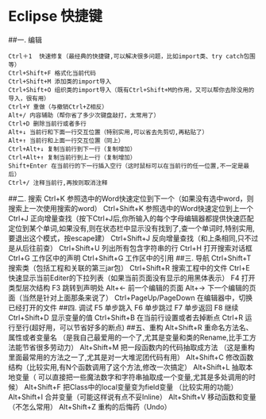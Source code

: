 # Eclipse 快捷键
##一. 编辑

	Ctrl＋1	快速修复（最经典的快捷键,可以解决很多问题，比如import类、try catch包围等）
	Ctrl+Shift+F 格式化当前代码
	Ctrl+Shift+M 添加类的import导入
	Ctrl+Shift+O 组织类的import导入（既有Ctrl+Shift+M的作用，又可以帮你去除没用的导入，很有用）
	Ctrl+Y 重做（与撤销Ctrl+Z相反）
	Alt+/ 内容辅助（帮你省了多少次键盘敲打，太常用了）
	Ctrl+D 删除当前行或者多行
	Alt+↓ 当前行和下面一行交互位置（特别实用,可以省去先剪切,再粘贴了）
	Alt+↑ 当前行和上面一行交互位置（同上）
	Ctrl+Alt+↓ 复制当前行到下一行（复制增加）
	Ctrl+Alt+↑ 复制当前行到上一行（复制增加）
	Shift+Enter 在当前行的下一行插入空行（这时鼠标可以在当前行的任一位置,不一定是最后）
	Ctrl+/ 注释当前行,再按则取消注释

##二. 搜索
	Ctrl+K 参照选中的Word快速定位到下一个（如果没有选中word，则搜索上一次使用搜索的word）
	Ctrl+Shift+K 参照选中的Word快速定位到上一个
	Ctrl+J 正向增量查找（按下Ctrl+J后,你所输入的每个字母编辑器都提供快速匹配定位到某个单词,如果没有,则在状态栏中显示没有找到了,查一个单词时,特别实用,要退出这个模式，按escape建）
	Ctrl+Shift+J 反向增量查找（和上条相同,只不过是从后往前查）
	Ctrl+Shift+U 列出所有包含字符串的行
	Ctrl+H 打开搜索对话框
	Ctrl+G 工作区中的声明
	Ctrl+Shift+G 工作区中的引用
##三. 导航
	Ctrl+Shift+T 搜索类（包括工程和关联的第三jar包）
	Ctrl+Shift+R 搜索工程中的文件
	Ctrl+E 快速显示当前Editer的下拉列表（如果当前页面没有显示的用黑体表示）
	F4 打开类型层次结构
	F3 跳转到声明处
	Alt+← 前一个编辑的页面
	Alt+→ 下一个编辑的页面（当然是针对上面那条来说了）
	Ctrl+PageUp/PageDown 在编辑器中，切换已经打开的文件
##四. 调试
	F5 单步跳入
	F6 单步跳过
	F7 单步返回
	F8 继续
	Ctrl+Shift+D 显示变量的值
	Ctrl+Shift+B 在当前行设置或者去掉断点
	Ctrl+R 运行至行(超好用，可以节省好多的断点)
##五、重构
	Alt+Shift+R 重命名方法名、属性或者变量名 （是我自己最爱用的一个了,尤其是变量和类的Rename,比手工方法能节省很多劳动力）
	Alt+Shift+M 把一段函数内的代码抽取成方法 （这是重构里面最常用的方法之一了,尤其是对一大堆泥团代码有用）
	Alt+Shift+C 修改函数结构（比较实用,有N个函数调用了这个方法,修改一次搞定）
	Alt+Shift+L 抽取本地变量（ 可以直接把一些魔法数字和字符串抽取成一个变量,尤其是多处调用的时候）
	Alt+Shift+F 把Class中的local变量变为field变量 （比较实用的功能）
	Alt+Shift+I 合并变量（可能这样说有点不妥Inline）
	Alt+Shift+V 移动函数和变量（不怎么常用）
	Alt+Shift+Z 重构的后悔药（Undo）